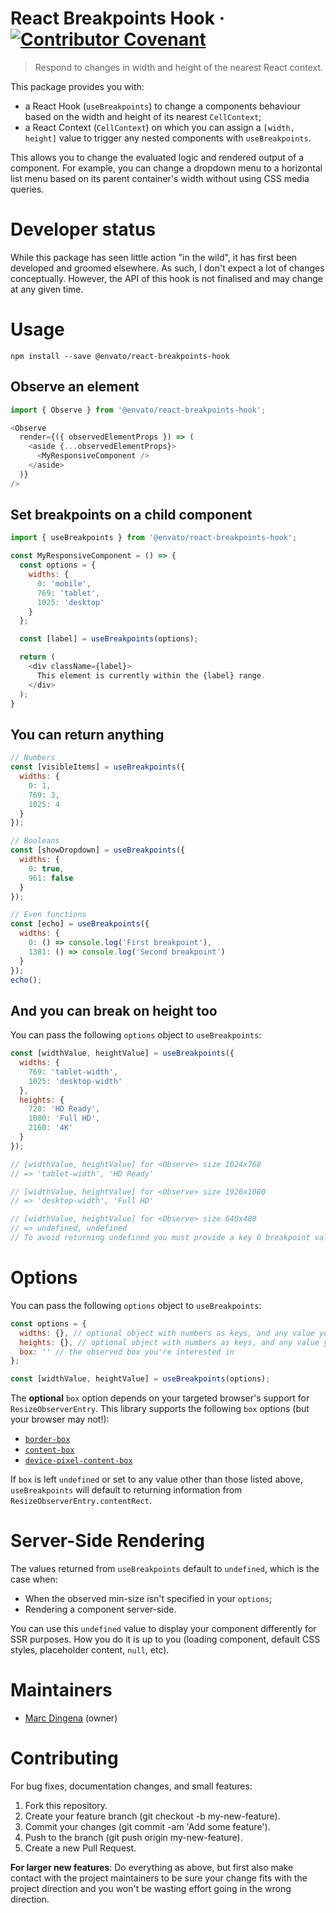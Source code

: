 # React Breakpoints Hook &middot; [![Contributor Covenant](https://img.shields.io/badge/Contributor%20Covenant-v2.0%20adopted-ff69b4.svg)](CODE-OF-CONDUCT.md)

> Respond to changes in width and height of the nearest React context.

This package provides you with:

* a React Hook (`useBreakpoints`) to change a components behaviour based on the width and height of its nearest `CellContext`;
* a React Context (`CellContext`) on which you can assign a `[width, height]` value to trigger any nested components with `useBreakpoints`.

This allows you to change the evaluated logic and rendered output of a component. For example, you can change a dropdown menu to a horizontal list menu based on its parent container's width without using CSS media queries.

# Developer status

While this package has seen little action "in the wild", it has first been developed and groomed elsewhere. As such, I don't expect a lot of changes conceptually. However, the API of this hook is not finalised and may change at any given time.

# Usage

```shell
npm install --save @envato/react-breakpoints-hook
```

## Observe an element

```javascript
import { Observe } from '@envato/react-breakpoints-hook';

<Observe
  render={({ observedElementProps }) => (
    <aside {...observedElementProps}>
      <MyResponsiveComponent />
    </aside>
  )}
/>
```

## Set breakpoints on a child component

```javascript
import { useBreakpoints } from '@envato/react-breakpoints-hook';

const MyResponsiveComponent = () => {
  const options = {
    widths: {
      0: 'mobile',
      769: 'tablet',
      1025: 'desktop'
    }
  };

  const [label] = useBreakpoints(options);

  return (
    <div className={label}>
      This element is currently within the {label} range.
    </div>
  );
}
```

## You can return anything

```javascript
// Numbers
const [visibleItems] = useBreakpoints({
  widths: {
    0: 1,
    769: 3,
    1025: 4
  }
});

// Booleans
const [showDropdown] = useBreakpoints({
  widths: {
    0: true,
    961: false
  }
});

// Even functions
const [echo] = useBreakpoints({
  widths: {
    0: () => console.log('First breakpoint'),
    1381: () => console.log('Second breakpoint')
  }
});
echo();
```

## And you can break on height too

You can pass the following `options` object to `useBreakpoints`:

```javascript
const [widthValue, heightValue] = useBreakpoints({
  widths: {
    769: 'tablet-width',
    1025: 'desktop-width'
  },
  heights: {
    720: 'HD Ready',
    1080: 'Full HD',
    2160: '4K'
  }
});

// [widthValue, heightValue] for <Observe> size 1024x768
// => 'tablet-width', 'HD Ready'

// [widthValue, heightValue] for <Observe> size 1920x1080
// => 'desktop-width', 'Full HD'

// [widthValue, heightValue] for <Observe> size 640x480
// => undefined, undefined
// To avoid returning undefined you must provide a key 0 breakpoint value.
```

# Options

You can pass the following `options` object to `useBreakpoints`:

```javascript
const options = {
  widths: {}, // optional object with numbers as keys, and any value you want to return when that minWidth is matched
  heights: {}, // optional object with numbers as keys, and any value you want to return when that minHeight is matched
  box: '' // the observed box you're interested in
};

const [widthValue, heightValue] = useBreakpoints(options);
```

The **optional** `box` option depends on your targeted browser's support for `ResizeObserverEntry`. This library supports the following `box` options (but your browser may not!):

* [`border-box`](https://caniuse.com/#feat=mdn-api_resizeobserverentry_borderboxsize)
* [`content-box`](https://caniuse.com/#feat=mdn-api_resizeobserverentry_contentboxsize)
* [`device-pixel-content-box`](https://github.com/w3c/csswg-drafts/issues/3554)

If `box` is left `undefined` or set to any value other than those listed above, `useBreakpoints` will default to returning information from `ResizeObserverEntry.contentRect`.

# Server-Side Rendering

The values returned from `useBreakpoints` default to `undefined`, which is the case when:

* When the observed min-size isn't specified in your `options`;
* Rendering a component server-side.

You can use this `undefined` value to display your component differently for SSR purposes. How you do it is up to you (loading component, default CSS styles, placeholder content, `null`, etc).

# Maintainers

* [Marc Dingena](https://github.com/mdingena) (owner)

# Contributing

For bug fixes, documentation changes, and small features:

1. Fork this repository.
1. Create your feature branch (git checkout -b my-new-feature).
1. Commit your changes (git commit -am 'Add some feature').
1. Push to the branch (git push origin my-new-feature).
1. Create a new Pull Request.

**For larger new features**: Do everything as above, but first also make contact with the project maintainers to be sure your change fits with the project direction and you won't be wasting effort going in the wrong direction.
